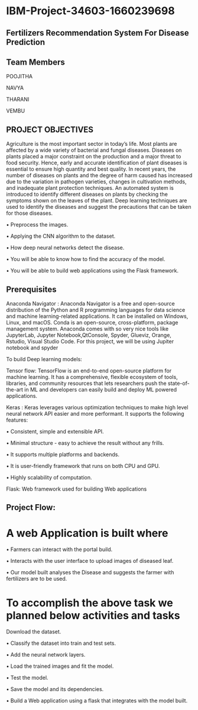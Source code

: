 # IBM-Project-34603-1660239698
## Fertilizers Recommendation System For Disease Prediction

## Team Members

POOJITHA

NAVYA

THARANI

VEMBU

## PROJECT OBJECTIVES

Agriculture is the most important sector in today’s life. Most plants are affected by a wide variety of bacterial and fungal diseases. Diseases on plants placed a major constraint on the production and a major threat to food security. Hence, early and accurate identification of plant diseases is essential to ensure high quantity and best quality. In recent years, the number of diseases on plants and the degree of harm caused has increased due to the variation in pathogen varieties, changes in cultivation methods, and inadequate plant protection techniques. 
An automated system is introduced to identify different diseases on plants by checking the symptoms shown on the leaves of the plant. Deep learning techniques are used to identify the diseases and suggest the precautions that can be taken for those diseases. 

•	Preprocess the images.

•	Applying the CNN algorithm to the dataset.

•	How deep neural networks detect the disease.

•	You will be able to know how to find the accuracy of the model.

•	You will be able to build web applications using the Flask framework.

## Prerequisites
 
Anaconda Navigator :
   Anaconda Navigator is a free and open-source distribution of the Python and R programming languages for data science and machine learning-related applications. It can be installed on Windows, Linux, and macOS. Conda is an open-source, cross-platform, package management system. Anaconda comes with so very nice tools like JupyterLab, Jupyter Notebook,QtConsole, Spyder, Glueviz, Orange, Rstudio, Visual Studio Code. For this project, we will be using Jupiter notebook and spyder

To build Deep learning models:

Tensor flow: TensorFlow is an end-to-end open-source platform for machine learning. It has a comprehensive, flexible ecosystem of tools, libraries, and community resources that lets researchers push the state-of-the-art in ML and developers can easily build and deploy ML powered applications.

Keras : Keras leverages various optimization techniques to make high level neural network API easier and more performant. It supports the following features:

•	Consistent, simple and extensible API.

•	Minimal structure - easy to achieve the result without any frills.

•	It supports multiple platforms and backends.

•	It is user-friendly framework that runs on both CPU and GPU.

•	Highly scalability of computation.

Flask: Web framework used for building Web applications

## Project Flow:

# A web Application is built where 

•	Farmers can interact with the portal build.

•	Interacts with the user interface to upload images of diseased leaf.

•	Our model built analyses the Disease and suggests the farmer with fertilizers are to be used. 

# To accomplish the above task we planned below activities and tasks 

Download the dataset.

•	Classify the dataset into train and test sets.

•	Add the neural network layers.

•	Load the trained images and fit the model.

•	Test the model.

•	Save the model and its dependencies.

•	Build a Web application using a flask that integrates with the model built.



